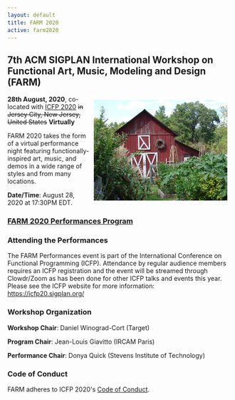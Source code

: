```yaml
---
layout: default
title: FARM 2020
active: farm2020
---
```


## 7th ACM SIGPLAN International Workshop on Functional Art, Music, Modeling and Design (FARM)

<img src="/files/farm-lambda-small.jpg" style="float: right; margin: 10px;" />

**28th August, 2020**, co-located with
[ICFP 2020](https://icfp20.sigplan.org/)
<span style="text-decoration: line-through;">in Jersey City, New Jersey, United States</span>
 **Virtually**
 
FARM 2020 takes the form of a virtual performance night featuring functionally-inspired art, music, and demos in a wide range of styles and from many locations.

**Date/Time**: August 28, 2020 at 17:30PM EDT. 

### [FARM 2020 Performances Program](https://functional-art.org/2020/performances)

### Attending the Performances

The FARM Performances event is part of the International Conference on Functional Programming (ICFP). Attendance by regular audience members requires an ICFP registration and the event will be streamed through Clowdr/Zoom as has been done for other ICFP talks and events this year. Please see the ICFP website for more information: https://icfp20.sigplan.org/

### Workshop Organization

**Workshop Chair**: Daniel Winograd-Cort (Target)

**Program Chair**: Jean-Louis Giavitto (IRCAM Paris)

**Performance Chair**: Donya Quick (Stevens Institute of Technology)

### Code of Conduct

FARM adheres to ICFP 2020's
[Code of Conduct](http://icfp19.sigplan.org/attending/code-of-conduct).
